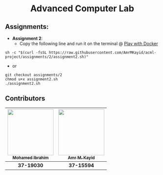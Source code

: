 <h1 align=center> Advanced Computer Lab </h1>

## Assignments:

- **Assignment 2**: 
	- Copy the following line and run it on the terminal @ [Play with Docker](https://labs.play-with-docker.com/)

```
sh -c "$(curl -fsSL https://raw.githubusercontent.com/AmrMKayid/acml-project/assignments/2/assignment2.sh)"
```
- or 
 
 ```
git checkout assignments/2
chmod u+x assignment2.sh
./assignment2.sh
```

## Contributors

| [<img src="https://avatars2.githubusercontent.com/u/25974060" width="150px;" height="150px;"/><br /><sub><b>Mohamed Ibrahim</b></sub>](https://github.com/m3eeza) | [<img src="https://avatars0.githubusercontent.com/u/18689888" width="150px;" height="150px;"/><br /><sub><b>Amr M. Kayid</b></sub>](https://github.com/AmrMKayid)|
| :---: | :---: | 
| **37-19030** | **37-15594** |
